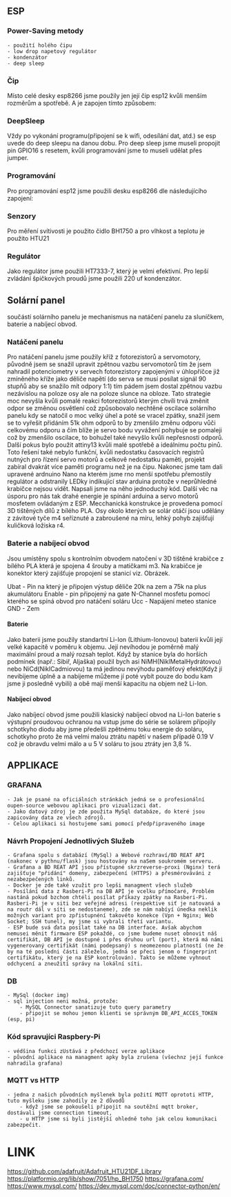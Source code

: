 
## ESP
### Power-Saving metody
    - použití holého čipu 
    - low drop napetový regulátor
    - kondenzátor 
    - deep sleep
### Čip

Místo celé desky esp8266 jsme použily jen její čip esp12 kvůli menším rozměrům a spotřebě. A je zapojen tímto způsobem:

### DeepSleep

Vždy po vykonání programu(připojení se k wifi, odesílání dat, atd.) se esp uvede do deep sleepu na danou dobu. Pro deep sleep jsme museli propojit pin GPIO16 s resetem, kvůli programování jsme to museli udělat přes jumper. 

### Programování

Pro programování esp12 jsme použili desku esp8266 dle následujícího zapojení:

### Senzory

Pro měření svítivosti je použito čidlo BH1750 a pro vlhkost a teplotu je použito HTU21

### Regulátor

Jako regulátor jsme použili HT7333-7, který je velmi efektivní. Pro lepší zvládání špičkových proudů jsme použili 220 uf kondenzátor.


## Solární panel

 součástí solárního panelu je mechanismus na natáčení panelu za sluníčkem, baterie a nabíjecí obvod.

### Natáčení panelu

Pro natáčení panelu jsme použily kříž z fotorezistorů a servomotory, původně jsem se snažil upravit  zpětnou vazbu servomotorů tím že jsem nahradil potenciometry v servech fotorezistory zapojenými v úhlopříčce již zmíněného kříže jako děliče napětí (do serva se musí posílat signál 90 stupňů aby se snažilo mít odpory 1:1) tím pádem jsem dostal zpětnou vazbu nezávislou na poloze osy ale na poloze slunce na obloze. Tato strategie moc nevyšla kvůli pomalé reakci fotorezistorů kterým chvíli trvá změnit odpor se změnou osvětlení což způsobovalo nechtěné oscilace solárního panelu kdy se natočil o moc velký úhel a poté se vracel zpátky, snažil jsem se to vyřešit přidáním 51k ohm odporů to by zmenšilo změnu odporu vůči celkovému odporu a čím blíže je servo bodu vyvážení pohybuje se pomaleji což by zmenšilo oscilace, to bohužel také nevyšlo kvůli nepřesnosti odporů. Další pokus bylo použit attiny13 kvůli malé spotřebě a ideálnímu počtu pinů. Toto řešení také nebylo funkční, kvůli nedostatku časovacích registrů nutných pro řízení servo motorů a celkově nedostatku paměti, projekt zabíral dvakrát více paměti programu než je na čipu. Nakonec jsme tam dali upravené ardnuino Nano na kterém jsme rno menší spotřebu přemostily regulátor a odstranily LEDky indikující stav arduina protože v neprůhledné krabičce nejsou vidět. Napsali jsme na něho jednoduchý kód. Další věc na úsporu pro nás tak drahé energie je spínání arduina a servo motorů mosfetem ovládaným z ESP.
Mecchanická konstrukce je provedena pomocí 3D tištěných dílů z bílého PLA. Osy okolo kterých se solár otáčí jsou udělány z závitové tyče m4 seříznuté a zabroušené na míru, lehký pohyb zajišťují kuličková ložiska r4.

### Baterie a nabíjecí obvod

Jsou umístěny spolu s kontrolním obvodem natočení v 3D tištěné krabičce z bílého PLA která je spojena 4 šrouby a matičkami m3. Na krabičce je konektor který zajišťuje propojení se stanicí viz. Obrázek. 

Ubat - Pin na který je připojen výstup děliče 20k na zem a 75k na plus akumulátoru
Enable - pin připojený na gate N-Channel mosfetu pomocí kterého se spíná obvod pro natáčení soláru
Ucc - Napájení meteo stanice
GND - Zem


#### Baterie

Jako baterii jsme použily standartní Li-Ion (Lithium-Ionovou) baterii kvůli její velké kapacitě v poměru k objemu. Její nevíhodou je poměrně malý maximální proud a malý rozsah teplot. Když by stanice byla do horších podmínek (např.: Sibiř, Aljaška) použil bych asi NiMH(NiklMetalHydrátovou) nebo NiCd(NiklCadmiovou) ta má jedinou nevýhodu paměťový efekt(Když jí nevibijeme úplně a a nabijeme můžeme jí poté vybít pouze do bodu kam jsme ji posledně vybili) a obě mají menší kapacitu na objem než Li-Ion.

#### Nabíjecí obvod

Jako nabíjecí obvod jsme použili klasický nabíjecí obvod na Li-Ion baterie s výstupní proudovou ochranou na vstup jsme do série se solárem přípojily schotkyho diodu aby jsme předešli zpětnému toku energie do soláru, schotkyho proto že má velmi malou ztrátu napětí v našem případě 0.19 V což je obravdu velmi málo a u 5 V soláru to jsou ztráty jen 3,8 %.



## APPLIKACE
### GRAFANA
    - Jak je psané na oficiálních stránkách jedná se o profesionální oupen-source webovou aplikaci pro vizualizaci dat.
    - Jako datový zdroj je zde použita MySql databáze, do které jsou zapicovány data ze všech zdrojů.
    - Celou aplikaci si hostujeme sami pomocí předpřipraveného image
### Návrh Propojení Jednotlivých Služeb 
    - Grafana spolu s databází (MySql) a Webové rozhraví/BD REAT API (nakonec v pythnu/flask) jsou hostovány na naSem soukromém serveru. 
    - Grafana a BD REAT API jsou přístupné skrzreverse-proxi (Nginx) terá zajišťuje "přidání" domeny, zabezpečení (HTTPS) a přesmérováváni z nezabezpečených linků.
    - Docker je zde také vzužit pro lepši managment všech služeb
    - Posílání data z Rasberi-Pi na DB API je vcelku přímočaré, Problém nastáná pokud bzchom chtéli posílat příkazy zpátky na Rasberi-Pi. Rasberi-Pi je v siti bez veřejné adresi (respektive siť je natovaná a na routr dál v síti se nedostaneme), zde se nám nabíyí únedka neklik možných variant pro zpřistupnéní takovéto konekce (Vpn + Nginx; Web Socket; SSH tunel), my jsme si vybrali třetí variantu.
    - ESP bude svá ďata posílat také na DB interface. Avšak abychom nemusei měnit firmware ESP pokaždé, co jsme budeme nuset obnovit náš certifikát, DB API je dostupné i přes druhou url (port), která má námi vygenerovaný certifikát (námi podepsaný) s neomezenou platností (ne že by na té posledni části záleželo, jedná se přeci jenom o fingerprint certifikátu, který je na ESP kontrolován). Takto se můžeme vyhnout odchycení a zneužití správy na lokální síti.
### DB
    - MySql (docker img)
    - sql injection neni možná, protože:
        - MySQL Connector sanatizuje tuto query parametry
        - připojit se mohou jemon klienti se správným DB_API_ACCES_TOKEN (esp, pi) 
### Kód spravujíci Raspbery-Pi
    - védšina funkci zUstává z předchozí verze aplikace
    - původní aplikace na managment apky byla zrušena (všechnz její funkce nahradila grafana)
### MQTT vs HTTP
    - jedna z našich původních myšlenek byla požití MQTT oprototi HTTP, tuto myšleku jsme zahodily ze 2 důvodů
        - když jsme se pokoušeli připojit na soutěžní mqtt broker, dostávali jsme connection timeout,
        - u HTTP jsme si byli jistější ohledně toho jak celou komunikaci zabezpečit.



# LINK 
https://github.com/adafruit/Adafruit_HTU21DF_Library
https://platformio.org/lib/show/7051/hp_BH1750
https://grafana.com/
https://www.mysql.com/
https://dev.mysql.com/doc/connector-python/en/
